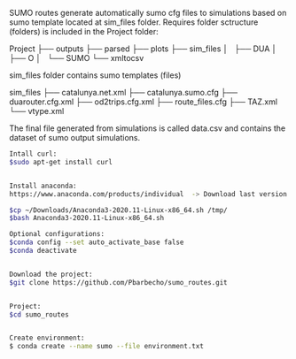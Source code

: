 SUMO routes generate automatically sumo cfg files to simulations based on sumo template located at sim_files folder. Requires folder sctructure (folders) is included in the Project folder: 

Project
├── outputs
├── parsed
├── plots
├── sim_files
│   ├── DUA
│   ├── O
│   └── SUMO
└── xmltocsv


sim_files folder contains sumo templates (files)

sim_files
├── catalunya.net.xml
├── catalunya.sumo.cfg
├── duarouter.cfg.xml
├── od2trips.cfg.xml
├── route_files.cfg
├── TAZ.xml
└── vtype.xml


The final file generated from simulations is called data.csv and contains the dataset of sumo output simulations. 



```bash
Intall curl:
$sudo apt-get install curl


Install anaconda:
https://www.anaconda.com/products/individual  -> Download last version

$cp ~/Downloads/Anaconda3-2020.11-Linux-x86_64.sh /tmp/
$bash Anaconda3-2020.11-Linux-x86_64.sh

Optional configurations:
$conda config --set auto_activate_base false
$conda deactivate


Download the project:
$git clone https://github.com/Pbarbecho/sumo_routes.git


Project:
$cd sumo_routes


Create environment:
$ conda create --name sumo --file environment.txt
```
